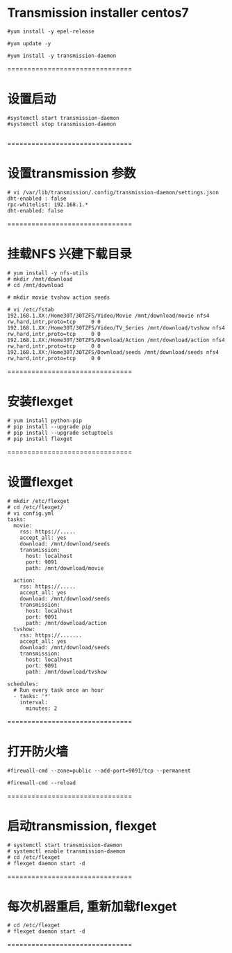 Transmission installer centos7
===============================
```
#yum install -y epel-release

#yum update -y

#yum install -y transmission-daemon
```
===============================


设置启动
===============================
```
#systemctl start transmission-daemon
#systemctl stop transmission-daemon


```
===============================

设置transmission 参数
===============================
```
# vi /var/lib/transmission/.config/transmission-daemon/settings.json
dht-enabled : false
rpc-whitelist: 192.168.1.*
dht-enabled: false
```
===============================

挂载NFS 兴建下载目录
===============================
```
# yum install -y nfs-utils
# mkdir /mnt/download
# cd /mnt/download

# mkdir movie tvshow action seeds

# vi /etc/fstab
192.168.1.XX:/Home30T/30TZFS/Video/Movie /mnt/download/movie nfs4 rw,hard,intr,proto=tcp     0 0
192.168.1.XX:/Home30T/30TZFS/Video/TV_Series /mnt/download/tvshow nfs4 rw,hard,intr,proto=tcp     0 0
192.168.1.XX:/Home30T/30TZFS/Download/Action /mnt/download/action nfs4 rw,hard,intr,proto=tcp     0 0
192.168.1.XX:/Home30T/30TZFS/Download/seeds /mnt/download/seeds nfs4 rw,hard,intr,proto=tcp     0 0

```
===============================

安装flexget
===============================
```
# yum install python-pip
# pip install --upgrade pip
# pip install --upgrade setuptools
# pip install flexget
```
===============================

设置flexget
===============================
```
# mkdir /etc/flexget
# cd /etc/flexget/
# vi config.yml
tasks:
  movie:
    rss: https://.....
    accept_all: yes
    download: /mnt/download/seeds
    transmission:
      host: localhost
      port: 9091
      path: /mnt/download/movie

  action:
    rss: https://.....
    accept_all: yes
    download: /mnt/download/seeds
    transmission:
      host: localhost
      port: 9091
      path: /mnt/download/action
  tvshow:
    rss: https://.......
    accept_all: yes
    download: /mnt/download/seeds
    transmission:
      host: localhost
      port: 9091
      path: /mnt/download/tvshow

schedules:
  # Run every task once an hour
  - tasks: '*'
    interval:
      minutes: 2

```
===============================

打开防火墙
==================
```
#firewall-cmd --zone=public --add-port=9091/tcp --permanent

#firewall-cmd --reload
```
===============================

启动transmission, flexget
==================
```
# systemctl start transmission-daemon
# systemctl enable transmission-daemon
# cd /etc/flexget
# flexget daemon start -d

```
===============================

每次机器重启, 重新加载flexget
==================
```
# cd /etc/flexget
# flexget daemon start -d

```
===============================
